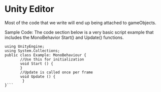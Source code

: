 Unity Editor
============



Most of the code that we write will end up being attached to gameObjects.  

Sample Code:  The code section below is a very basic
script example that includes the MonoBehavior Start() and 
Update() functions. 


```
using UnityEngine;
using System.Collections;
public class Example: MonoBehaviour {
       //Use this for initialization
       void Start () {
       }
       //Update is called once per frame
       void Update () {
        } 
}```